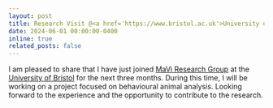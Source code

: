 ```yaml
---
layout: post
title: Research Visit @<a href='https://www.bristol.ac.uk'>University of Bristol</a>
date: 2024-06-01 00:00:00-0400
inline: true
related_posts: false
---
```


I am pleased to share that I have just joined <a href='https://uob-mavi.github.io/people/'>MaVi Research Group</a> at the <a href='https://www.bristol.ac.uk'>University of Bristol</a> for the next three months. During this time, I will be working on a project focused on behavioural animal analysis. Looking forward to the experience and the opportunity to contribute to the research.

